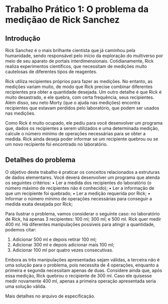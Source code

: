 # Trabalho Prático 1: O problema da mediçãao de Rick Sanchez
## Introdução

Rick Sanchez é o mais brilhante cientista que já caminhou pela humanidade, sendo responsável pelo início da exploração do multiverso por meio de seu aparato de portais interdimensionais. Cotidianamente, Rick realiza experimentos científicos, que necessitam de medições muito cautelosas de diferentes tipos de reagentes.

Rick utiliza recipientes próprios para fazer as medições. No entanto, as medições variam muito, de modo que Rick precise combinar diferentes recipientes pra obter a quantidade desejada. Um outro detalhe é que Rick é muito desastrado, e ele quebra, com certa frequência, seus recipientes. Além disso, seu neto Morty (que o ajuda nas medições) encontra recipientes que estavam perdidos pelo laboratório, que podem ser usados nas medições.

Como Rick é muito ocupado, ele pediu para você desenvolver um programa que, dados os recipientes a serem utilizados e uma determinada medição, calcule o número mínimo de operações necessárias para se obter a medida. Rick ainda deseja poder informar se um recipiente quebrou ou se um novo recipiente foi encontrado no laboratório.

## Detalhes do problema

O objetivo deste trabalho é praticar os conceitos relacionados a estruturas de dados elementares. Você deverá desenvolver um programa que atenda os seguintes critérios:
• Ler a medida dos recipientes do laboratório (o número máximo de recipientes não é conhecido);
• Ler a informação de que um recipiente foi quebrado;
• Ler a medição requerida por Rick;
• Informar o número mínimo de operações necessárias para conseguir a medida exata desejada por Rick;
 
Para ilustrar o problema, vamos considerar o seguinte caso: no laboratório de Rick, há apenas 3 recipientes: 100 ml; 300 ml; e 500 ml. Rick quer medir 400 ml. Há diferentes manipulações possíveis para atingir a quantidade, podemos citar:
1. Adicionar 500 ml e depois retirar 100 ml;
2. Adicionar 300 ml e depois adicionar mais 100 ml;
3. Adicionar 100 ml por quatro vezes consecutivas.

Embora as três manipulações apresentadas sejam válidas, a terceira não é uma solução para o problema, pois necessita de 4 operações, enquanto a primeira e segunda necessitam apenas de duas. Considere ainda que, após essa medição, Rick quebrou o recipiente de 300 ml. Caso ele quisesse medir novamente 400 ml, apenas a primeira operação apresentada seria uma solução válida.

Mais detalhes no arquivo de especificação.
